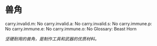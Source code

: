 # 兽角

carry.invalid.m: No
carry.invalid.a: No
carry.invalid.s: No
carry.immune.p: No
carry.immune.e: No
carry.immune.o: No
Glossary: Beast Horn

*坚硬耐用的兽角，是制作工具和武器的优质材料。*